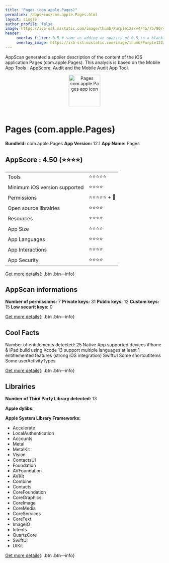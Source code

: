 ```yaml
---
title: "Pages (com.apple.Pages)"
permalink: /apps/ios/com.apple.Pages.html
layout: single
author_profile: false
image: https://is5-ssl.mzstatic.com/image/thumb/Purple122/v4/45/75/80/457580e1-255b-9759-86d1-38fdff455ed7/AppIcon-0-0-1x_U007emarketing-0-0-0-7-0-0-sRGB-0-0-0-85-220-0.png/512x512bb.jpg
header: 
     overlay_filter: 0.5 # same as adding an opacity of 0.5 to a black background
     overlay_image: https://is5-ssl.mzstatic.com/image/thumb/Purple122/v4/45/75/80/457580e1-255b-9759-86d1-38fdff455ed7/AppIcon-0-0-1x_U007emarketing-0-0-0-7-0-0-sRGB-0-0-0-85-220-0.png/512x512bb.jpg
---
```

AppScan generated a spoiler description of the content of the iOS application Pages (com.apple.Pages). This analysis is based on the Mobile App Tools : AppScore, Audit and the Mobile Audit App Tool.

  
  
<div style="text-align: center;"><img src="https://is5-ssl.mzstatic.com/image/thumb/Purple122/v4/45/75/80/457580e1-255b-9759-86d1-38fdff455ed7/AppIcon-0-0-1x_U007emarketing-0-0-0-7-0-0-sRGB-0-0-0-85-220-0.png/512x512bb.jpg" width="100" height="100" alt="Pages com.apple.Pages app icon"></div></br>
  
# Pages (com.apple.Pages)

**BundleId:** com.apple.Pages
**App Version:** 12.1
**App Name:** Pages


## AppScore : 4.50 (⭐️⭐️⭐️⭐️) 

<table>
<tr><td> Tools </td><td> ⭐️⭐️⭐️⭐️⭐️ </td></tr>
<tr><td> Minimum iOS version supported </td><td> ⭐️⭐️⭐️⭐️ </td></tr>
<tr><td> Permissions </td><td> ⭐️⭐️⭐️⭐️⭐️ + 🌟 </td></tr>
<tr><td> Open source librairies </td><td> ⭐️⭐️⭐️⭐️ </td></tr>
<tr><td> Resources </td><td> ⭐️⭐️⭐️⭐️ </td></tr>
<tr><td> App Size </td><td> ⭐️⭐️⭐️⭐️ </td></tr>
<tr><td> App Languages </td><td> ⭐️⭐️⭐️⭐️ </td></tr>
<tr><td> App Interactions </td><td> ⭐️⭐️⭐️⭐️ </td></tr>
<tr><td> App Security </td><td> ⭐️⭐️⭐️⭐️ </td></tr>
</table>

[Get more details](/pricing.html){: .btn .btn--info}  
  
## AppScan informations 

**Number of permissions:** 7
**Private keys:** 31
**Public keys:** 12
**Custom keys:** 15
**Low securit keys:** 0
  
[Get more details](/pricing.html){: .btn .btn--info}

## Cool Facts

Number of entitlements detected: 25
Native App
supported devices iPhone & iPad
build using Xcode 13
support multiple languages
at least 1 entitlemented features (strong iOS integration)
SwiftUI
Some shortcutItems 
Some userActivityTypes
  
[Get more details](/pricing.html){: .btn .btn--info}

## Librairies 
**Number of Third Party Library detected:** 13

**Apple dylibs:**


**Apple System Library Frameworks:**
- Accelerate
- LocalAuthentication
- Accounts
- Metal
- MetalKit
- Vision
- ContactsUI
- Foundation
- AVFoundation
- AVKit
- Combine
- Contacts
- CoreFoundation
- CoreGraphics
- CoreImage
- CoreMedia
- CoreServices
- CoreText
- ImageIO
- Intents
- QuartzCore
- SwiftUI
- UIKit


  
[Get more details](/pricing.html){: .btn .btn--info}


